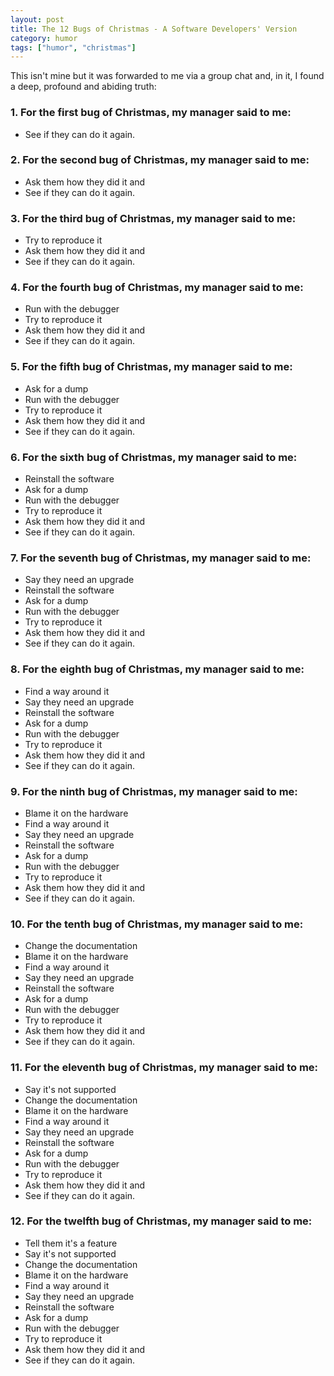 ```yaml
---
layout: post
title: The 12 Bugs of Christmas - A Software Developers' Version
category: humor
tags: ["humor", "christmas"]
---
```

This isn't mine but it was forwarded to me via a group chat and, in it, I found a deep, profound and abiding truth:

### 1.    For the first bug of Christmas, my manager said to me:

* See if they can do it again.
 
### 2.    For the second bug of Christmas, my manager said to me:

* Ask them how they did it and
* See if they can do it again.
 
### 3.    For the third bug of Christmas, my manager said to me:

* Try to reproduce it
* Ask them how they did it and
* See if they can do it again.
 
### 4.    For the fourth bug of Christmas, my manager said to me:

* Run with the debugger
* Try to reproduce it
* Ask them how they did it and
* See if they can do it again.
 
### 5.    For the fifth bug of Christmas, my manager said to me:

* Ask for a dump
* Run with the debugger
* Try to reproduce it
* Ask them how they did it and
* See if they can do it again.
 
### 6.    For the sixth bug of Christmas, my manager said to me:

* Reinstall the software
* Ask for a dump
* Run with the debugger
* Try to reproduce it
* Ask them how they did it and
* See if they can do it again.
 
### 7.    For the seventh bug of Christmas, my manager said to me:

* Say they need an upgrade
* Reinstall the software
* Ask for a dump
* Run with the debugger
* Try to reproduce it
* Ask them how they did it and
* See if they can do it again.
 
### 8.    For the eighth bug of Christmas, my manager said to me:

* Find a way around it
* Say they need an upgrade
* Reinstall the software
* Ask for a dump
* Run with the debugger
* Try to reproduce it
* Ask them how they did it and
* See if they can do it again.
 
### 9.    For the ninth bug of Christmas, my manager said to me:

* Blame it on the hardware
* Find a way around it
* Say they need an upgrade
* Reinstall the software
* Ask for a dump
* Run with the debugger
* Try to reproduce it
* Ask them how they did it and
* See if they can do it again.
 
### 10.  For the tenth bug of Christmas, my manager said to me:

* Change the documentation
* Blame it on the hardware
* Find a way around it
* Say they need an upgrade
* Reinstall the software
* Ask for a dump
* Run with the debugger
* Try to reproduce it
* Ask them how they did it and
* See if they can do it again.
 
### 11.  For the eleventh bug of Christmas, my manager said to me:

* Say it's not supported
* Change the documentation
* Blame it on the hardware
* Find a way around it
* Say they need an upgrade
* Reinstall the software
* Ask for a dump
* Run with the debugger
* Try to reproduce it
* Ask them how they did it and
* See if they can do it again.
 
### 12.  For the twelfth bug of Christmas, my manager said to me:

* Tell them it's a feature
* Say it's not supported
* Change the documentation
* Blame it on the hardware
* Find a way around it
* Say they need an upgrade
* Reinstall the software
* Ask for a dump
* Run with the debugger
* Try to reproduce it
* Ask them how they did it and
* See if they can do it again.
